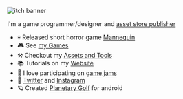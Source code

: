 ![itch banner](https://user-images.githubusercontent.com/9807602/165864818-6dacdc57-0d53-4aa8-ac52-5d1bdafc76d4.png)


I'm a game programmer/designer and [asset store publisher](https://assetstore.unity.com/publishers/29558)

- 💀 Released short horror game [Mannequin](https://elvismd.itch.io/mannequin])
- 🎮 See [my Games](https://elvismd.itch.io)
- ⚒️ Checkout my [Assets and Tools](https://assetstore.unity.com/publishers/29558)
- 📚 Tutorials on my [Website](https://elvismd.com)
- 🎲 I love participating on [game jams](https://itch.io/c/2397295/jam-games)
- 🐤 [Twitter](https://twitter.com/elvismdd) and [Instagram](https://instagram.com/elvismd)
- 🪐 Created [Planetary Golf](https://play.google.com/store/apps/details?id=com.countwhiskers.planetarygolf) for android 

<!--
**elvismd/elvismd** is a ✨ _special_ ✨ repository because its `README.md` (this file) appears on your GitHub profile.

Here are some ideas to get you started:

- 🔭 I’m currently working on ...
- 🌱 I’m currently learning ...
- 👯 I’m looking to collaborate on ...
- 🤔 I’m looking for help with ...
- 💬 Ask me about ...
- 📫 How to reach me: ...
- 😄 Pronouns: ...
- ⚡ Fun fact: ...
-->
